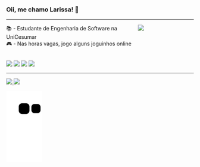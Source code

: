 ### Oii, me chamo Larissa! 🌸
<hr><img align="right" width="150" src="https://i.picasion.com/pic92/3e99b7587b018f1ac21098987b5dba59.gif"/>
<div style="display: inline_block">
  
📚 - Estudante de Engenharia de Software na UniCesumar <br>
🎮 - Nas horas vagas, jogo alguns joguinhos online
<br>
  
  
</div>

<div style="display: inline_block"><br>
  <a href="https://www.instagram.com/lawiizinha/" target="_blank"><img src="https://img.shields.io/badge/-Instagram-%23E4405F?style=for-the-badge&logo=instagram&logoColor=white" target="_blank"></a>
  <a href="https://twitter.com/lawizinha" target="_blank"><img src="https://img.shields.io/badge/Twitter-1DA1F2?style=for-the-badge&logo=twitter&logoColor=white" target="_blank"></a>
  <a href="https://www.linkedin.com/in/larisn/" target="_blank"><img src="https://img.shields.io/badge/-LinkedIn-%230077B5?style=for-the-badge&logo=linkedin&logoColor=white" target="_blank"></a>
  <a href="mailto:contatolarisn@gmail.com" target="_blank"><img src="https://img.shields.io/badge/Gmail-D14836?style=for-the-badge&logo=gmail&logoColor=white" target="_blank"></a>
</div>
<hr>
<div>
 <a href="https://github.com/larisn">
 <img width="44%" src="https://github-readme-stats.vercel.app/api?username=larisn&show_icons=true&theme=dracula&include_all_commits=true&count_private=true"/>
 <img width="47%" src="https://github-readme-stats-sigma-five.vercel.app/api/top-langs/?username=larisn&layout=compact&langs_count=7&theme=dracula"/>
</div> 

  ![Snake animation](https://github.com/rafaballerini/rafaballerini/blob/output/github-contribution-grid-snake.svg)
